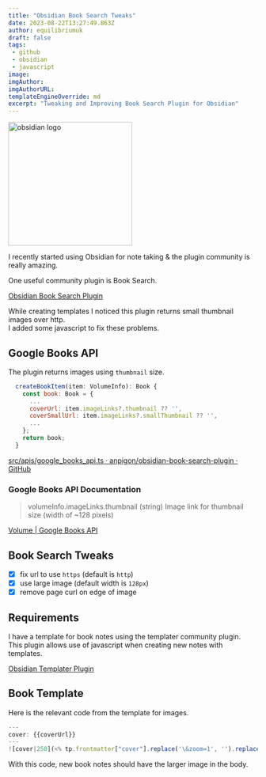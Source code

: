 ```yaml
---
title: "Obsidian Book Search Tweaks"
date: 2023-08-22T13:27:49.863Z
author: equilibriumuk
draft: false
tags:
 - github
 - obsidian
 - javascript
image:
imgAuthor:
imgAuthorURL:
templateEngineOverride: md
excerpt: "Tweaking and Improving Book Search Plugin for Obsidian"
---
```


<p class="text-center"><img src="/media/logos/obsidian.svg" alt="obsidian logo" width="250px" class="inline"></p>

I recently started using Obsidian for note taking & the plugin community is really amazing.

One useful community plugin is Book Search.

<i class="fa-solid fa-link"></i> <a target="_blank" rel="noopener noreferrer" href="https://github.com/anpigon/obsidian-book-search-plugin">Obsidian Book Search Plugin</a>

While creating templates I noticed this plugin returns small thumbnail images over http.<br/>
I added some javascript to fix these problems.

## Google Books API

The plugin returns images using `thumbnail` size.

```js
  createBookItem(item: VolumeInfo): Book {
    const book: Book = {
      ...
      coverUrl: item.imageLinks?.thumbnail ?? '',
      coverSmallUrl: item.imageLinks?.smallThumbnail ?? '',
      ...
    };
    return book;
  }
```

<i class="fa-solid fa-link"></i> <a target="_blank" rel="noopener noreferrer" href="https://github.com/anpigon/obsidian-book-search-plugin/blob/master/src/apis/google_books_api.ts">src/apis/google_books_api.ts · anpigon/obsidian-book-search-plugin · GitHub</a>

### Google Books API Documentation

> volumeInfo.imageLinks.thumbnail (string) Image link for thumbnail size (width of ~128 pixels)

<i class="fa-solid fa-link"></i> <a target="_blank" rel="noopener noreferrer" href="https://developers.google.com/books/docs/v1/reference/volumes">Volume | Google Books API</a>

## Book Search Tweaks

- [x] fix url to use `https` (default is `http`)
- [x] use large image (default width is `128px`)
- [x] remove page curl on edge of image

## Requirements

I have a template for book notes using the templater community plugin.<br/>
This plugin allows use of javascript when creating new notes with templates.

<i class="fa-solid fa-link"></i> <a target="_blank" rel="noopener noreferrer" href="https://github.com/SilentVoid13/Templater">Obsidian Templater Plugin</a>

## Book Template

Here is the relevant code from the template for images.

```js
---
cover: {{coverUrl}}
---
![cover|250](<% tp.frontmatter["cover"].replace('\&zoom=1', '').replace('http:\/', 'https:\/').replace('\&edge=curl', '') %>)
```

With this code, new book notes should have the larger image in the body.